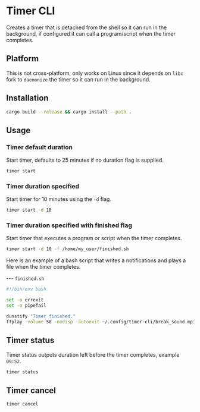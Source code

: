 # Timer CLI

Creates a timer that is detached from the shell so it can run in the background, if configured it can call a program/script when the timer completes.

## Platform

This is not cross-platform, only works on Linux since it depends on `libc` fork to `daemonize` the timer so it can run in the background.

## Installation

```sh
cargo build --release && cargo install --path .
```

## Usage

### Timer default duration

Start timer, defaults to 25 minutes if no duration flag is supplied.

```sh
timer start
```

### Timer duration specified

Start timer for 10 minutes using the `-d` flag.

```sh
timer start -d 10
```

### Timer duration specified with finished flag

Start timer that executes a program or script when the timer completes.

```sh
timer start -d 10 -f /home/my_user/finished.sh
```

Here is an example of a bash script that writes a notifications and plays a file when the timer completes.

--- `finished.sh`
```bash
#!/bin/env bash

set -o errexit
set -o pipefail

dunstify "Timer finished."
ffplay -volume 50 -nodisp -autoexit ~/.config/timer-cli/break_sound.mp3
```

## Timer status

Timer status outputs duration left before the timer completes, example `09:52`.

```sh
timer status 
```

## Timer cancel

```sh
timer cancel
```
